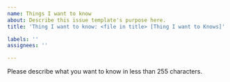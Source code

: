 ```yaml
---
name: Things I want to know
about: Describe this issue template's purpose here.
title: 'Thing I want to know: <file in title> [Thing I want to Knows]'

labels: ''
assignees: ''

---
```


Please describe what you want to know in less than 255 characters.
